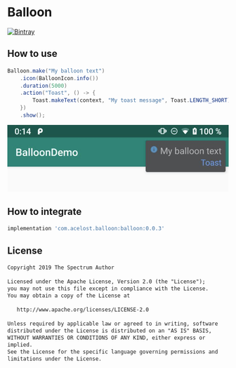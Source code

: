 # Balloon

[![Bintray][bintraybadge-svg]][bintray]

## How to use

```java
Balloon.make("My balloon text")
    .icon(BalloonIcon.info())
    .duration(5000)
    .action("Toast", () -> {
        Toast.makeText(context, "My toast message", Toast.LENGTH_SHORT).show();
    })
    .show();
```

<img src="balloon_sample.png" width="600">

## How to integrate

```groovy
implementation 'com.acelost.balloon:balloon:0.0.3'
```

## License

    Copyright 2019 The Spectrum Author

    Licensed under the Apache License, Version 2.0 (the "License");
    you may not use this file except in compliance with the License.
    You may obtain a copy of the License at

       http://www.apache.org/licenses/LICENSE-2.0

    Unless required by applicable law or agreed to in writing, software
    distributed under the License is distributed on an "AS IS" BASIS,
    WITHOUT WARRANTIES OR CONDITIONS OF ANY KIND, either express or implied.
    See the License for the specific language governing permissions and
    limitations under the License.

[bintray]: https://bintray.com/acelost/Balloon/balloon
[bintraybadge-svg]: https://img.shields.io/bintray/v/acelost/Balloon/balloon.svg